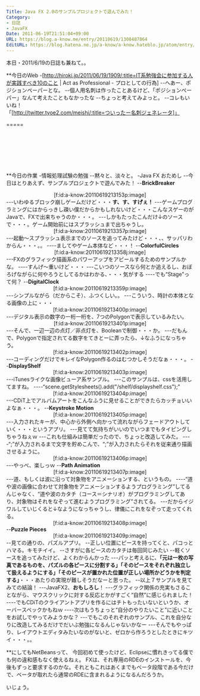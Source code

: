 ```yaml
---
Title: Java FX 2.0のサンプルプロジェクトで遊んでみた！
Category:
- 日誌
- JavaFX
Date: 2011-06-19T21:51:04+09:00
URL: https://blog.a-know.me/entry/20110619/1308487864
EditURL: https://blog.hatena.ne.jp/a-know/a-know.hateblo.jp/atom/entry/12921228815727979607
---
```


本日・2011/6/19の日誌も兼ねて。。

**今日のWeb
-[http://hiroki.jp/2011/06/19/1909/:title=IT系勉強会に参加する人が実践すべき10のこと | Act as Professional - プロとしての行為]
--へあー、ポジションペーパーとな。
--個人用名刺は作ったことあるけど、「ポジションペーパー」なんて考えたこともなかったな
--ちょっと考えてみよっと。
--コレもいいね！「[http://twitter.tyoe2.com/meishi/:title=ついったー名刺ジェネレータ]」

=====

<script async src="//pagead2.googlesyndication.com/pagead/js/adsbygoogle.js"></script>
<!-- article-top -->
<ins class="adsbygoogle"
     style="display:inline-block;width:728px;height:90px"
     data-ad-client="ca-pub-3463034538369189"
     data-ad-slot="8367620130"></ins>
<script>
(adsbygoogle = window.adsbygoogle || []).push({});
</script>


**今日の作業
-情報処理試験の勉強
--黙々と、淡々と。
-Java FX おためし
--今日はとりあえず、サンプルプロジェクトで遊んでみた！
--<span class="deco" style="font-weight:bold;">BrickBreaker</span>
<div align=center>[f:id:a-know:20110619213153p:image]</div>
---いわゆるブロック崩しゲームだけど・・・<span class="deco" style="font-weight:bold;">す、す、すげぇ！</span>
---ゲームプログラミングにはからっきし疎い僕だからかもしれないけど・・・こんなスゲーのがJavaで、FXで出来ちゃうのか・・・。
---しかもたったこんだけ↓のソースで・・・。ゲーム開始前にはスプラッシュまで出ちゃうし。
<div align=center>[f:id:a-know:20110619213357p:image]</div>
---起動〜スプラッシュ表示までのソースを追ってみたけど・・・、、サッパリわからん・・・。。
----ましてやゲーム本体など・・・！
--<span class="deco" style="font-weight:bold;">ColorfulCircles</span>
<div align=center>[f:id:a-know:20110619213358j:image]</div>
---FXのグラフィック描画系のパワーアップをアピールするためのサンプルかな。
----すんげ〜重いけど・・・
---こいつのソースなら何とか追えるし、おぼろげながらに何やろうとしてるかはわかる、・・・気がする
----でも“Stage”って何？
--<span class="deco" style="font-weight:bold;">DigitalClock</span>
<div align=center>[f:id:a-know:20110619213359p:image]</div>
---シンプルながら（だからこそ）、ふつくしい。。
---こういう、時計の本体となる画像の上に・・・
<div align=center>[f:id:a-know:20110619213400p:image]</div>
---デジタル表示の数字の一桁一桁を、7つのPolygonで表示しているみたい。
<div align=center>[f:id:a-know:20110619213401p:image]</div>
---そんで、一辺一辺の点灯／非点灯を、Booleanで制御・・・か。
---だもんで、Polygonで指定されてる数字をてきとーに弄ったら、↓なふうになっちゃう。
<div align=center>[f:id:a-know:20110619213402p:image]</div>
---コーディングだけでキレイなPolygon作るのはむつかしそうだなぁ・・・。
--<span class="deco" style="font-weight:bold;">DisplayShelf</span>
<div align=center>[f:id:a-know:20110619213403p:image]</div>
---iTunesライクな画像ビューア系サンプル。
---このサンプルは、cssを活用してますね。
----“scene.getStylesheets().add("/shelf/displayshelf.css");”
<div align=center>[f:id:a-know:20110619213404p:image]</div>
---CDiT上でアルバムアートをこんなふうに見せることができたらカッチョいいよなぁ・・・。
--<span class="deco" style="font-weight:bold;">Keystroke Motion</span>
<div align=center>[f:id:a-know:20110619213405p:image]</div>
---入力されたキーが、中心から外側へ向かって流れながらフェードアウトしていく・・・というアプリ。
---見てて気持ちがいいのでいつまでもタイピングしちゃうねぇｗ
---これも仕組みは簡単だったので、ちょっと改造してみた。
----“;”が入力されるまで文字を貯めこんで、“;”が入力されたらそれを従来通り描画させるように。
<div align=center>[f:id:a-know:20110619213406p:image]</div>
---やっべ、楽しっｗ
--<span class="deco" style="font-weight:bold;">Path Animation</span>
<div align=center>[f:id:a-know:20110619213407p:image]</div>
---道、もしくは波に沿って対象物をアニメーションする、というもの。
----“道や波の画像に合わせて対象物をアニメーションするようプログラミング”してるんじゃなく、“道や波のカタチ（コース＝シナリオ）がプログラミングしてあり、対象物はそれをなぞって進むようプログラミング”されてる。
---だからイジワルしていじくると↓なようになっちゃうし、律儀にこれをなぞって走ってくれる。
<div align=center>[f:id:a-know:20110619213408p:image]</div>
--<span class="deco" style="font-weight:bold;">Puzzle Pieces</span>
<div align=center>[f:id:a-know:20110619213409p:image]</div>
--見ての通りの、パズルアプリ。
--正しい位置にピースを持ってくと、パコっとハマる。キモチイイ。
--さすがに各ピースのカタチは毎回同じみたい
--軽くソースを追ってみたけど、よくわからんかった
---パッと考えるに、<span class="deco" style="font-weight:bold;">「元は一枚の写真であるものを、パズルの各ピースに分割する」「そのピースをそれぞれ独立して扱えるようにする」「そのピースが置かれた位置が正しい場所かどうかを判定する」</span>・・・あたりの実現が難しそうだなーと思った。
--以上７サンプルを見てみての結論！
---JavaFX2、<span class="deco" style="font-weight:bold;">おもしろし</span>！
---グラフィック関係の充実もさることながら、マウスクリックに対する反応とかがすごく“自然”に感じられました！
----でもCDiTのクライアントアプリを作るにはチトもったいないというか、オーバースペックかもねｗ
----次はもうちょっと“自分のやりたいこと”に近いことをお試しでやってみようかな？
---でもこのそれぞれのサンプル、これを自分なりに改造してみるだけでだいぶ勉強になるんじゃないかなー
---そんでもやっぱり、レイアウトエディタみたいなのがないと、ゼロから作ろうとしたときにキツイ・・・。。


**にしてもNetBeansって、
今回初めて使ったけど、Eclipseに慣れきってる僕でも何の違和感もなく使えるねぇ。
FXは、それ専用のRDEのインストールを、今後もずっと要求するのかな。それともこれはあくまでもベータ段階である今だけで、ベータが取れたら通常のRDEに含まれるようになるんだろうか。



いじょう。


<script async src="//pagead2.googlesyndication.com/pagead/js/adsbygoogle.js"></script>
<!-- article-bottom2 -->
<ins class="adsbygoogle"
     style="display:inline-block;width:300px;height:250px"
     data-ad-client="ca-pub-3463034538369189"
     data-ad-slot="5274552934"></ins>
<script>
(adsbygoogle = window.adsbygoogle || []).push({});
</script>
